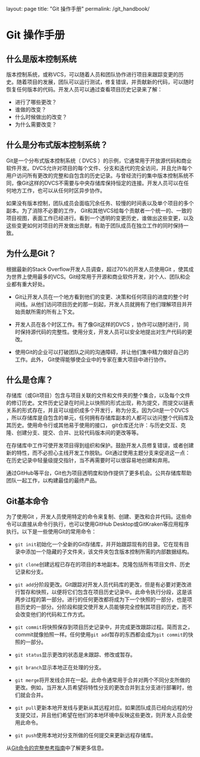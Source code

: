 layout: page
title: "Git 操作手册"
permalink: /git_handbook/

# Git 操作手册

## 什么是版本控制系统

版本控制系统，或称VCS，可以随着人员和团队协作进行项目来跟踪变更的历史。随着项目的发展，团队可以运行测试，修复错误，并贡献新的代码，可以随时恢复任何版本的代码。开发人员可以通过查看项目历史记录来了解：

- 进行了哪些更改？
- 谁做的改变？
- 什么时候做出的改变？
- 为什么需要改变？

## 什么是分布式版本控制系统？

Git是一个分布式版本控制系统（ DVCS ）的示例，它通常用于开放源代码和商业软件开发。DVCS允许对项目的每个文件、分支和迭代的完全访问，并且允许每个用户访问所有更改的完整和自包含的历史记录。与曾经流行的集中版本控制系统不同，像Git这样的DVCS不需要与中央存储库保持恒定的连接。开发人员可以在任何地方工作，也可以从任何时区异步协作。

如果没有版本控制，团队成员会面临冗余任务、较慢的时间表以及单个项目的多个副本。为了消除不必要的工作， Git和其他VCS给每个贡献者一个统一的、一致的项目视图，表面工作已经进行。看到一个透明的变更历史，谁做出这些变更，以及这些变更如何对项目的开发做出贡献，有助于团队成员在独立工作的同时保持一致。

## 为什么是Git？

根据最新的Stack Overflow开发人员调查，超过70%的开发人员使用Git ，使其成为世界上使用最多的VCS。Git经常用于开源和商业软件开发，对个人、团队和企业都有重大好处。

- Git让开发人员在一个地方看到他们的变更、决策和任何项目的进度的整个时间线。从他们访问项目历史的那一刻起，开发人员就拥有了他们理解项目并开始贡献所需的所有上下文。

- 开发人员在各个时区工作。有了像Git这样的DVCS ，协作可以随时进行，同时保持源代码的完整性。使用分支，开发人员可以安全地提出对生产代码的更改。

- 使用Git的企业可以打破团队之间的沟通障碍，并让他们集中精力做好自己的工作。此外， Git使得能够使企业中的专家在重大项目中进行协作。

## 什么是仓库？

存储库（或Git项目）包含与项目关联的文件和文件夹的整个集合，以及每个文件的修订历史。文件历史记录在时间上以快照的形式出现，称为提交，而提交以链表关系的形式存在，并且可以组织成多个开发行，称为分支。因为Git是一个DVCS ，所以存储库是自包含的单元，任何拥有存储库副本的人都可以访问整个代码库及其历史。使用命令行或其他易于使用的接口， git仓库还允许：与历史交互、克隆、创建分支、提交、合并、比较代码版本间的更改等等。

在存储库中工作可使开发项目得到组织和保护。鼓励开发人员修复错误，或者创建新的特性，而不必担心主线开发工作脱轨。Git通过使用主题分支来促进这一点：在历史记录中轻量级提交指针，当不再需要时可以很容易地创建和弃用。

通过GitHub等平台，Git也为项目透明度和协作提供了更多机会。公共存储库帮助团队一起工作，以构建最佳的最终产品。



## Git基本命令

为了使用Git ，开发人员使用特定的命令来复制、创建、更改和合并代码。这些命令可以直接从命令行执行，也可以使用GitHub Desktop或GitKraken等应用程序执行。以下是一些使用Git的常用命令：

- `git init`初始化一个全新的Git存储库，并开始跟踪现有的目录。它在现有目录中添加一个隐藏的子文件夹，该文件夹包含版本控制所需的内部数据结构。

- `git clone`创建远程已存在的项目的本地副本。克隆包括所有项目文件、历史记录和分支。
- `git add`分阶段更改。Git跟踪对开发人员代码库的更改，但是有必要对更改进行暂存和快照，以便将它们包含在项目历史记录中。此命令执行分段，这是该两步过程的第一部分。进行的任何更改都将成为下一个快照的一部分，也是项目历史的一部分。分阶段和提交使开发人员能够完全控制其项目的历史，而不会改变他们的代码和工作方式。
- `git commit`将快照保存到项目历史记录中，并完成更改跟踪过程。简而言之，commit就像拍照一样。任何使用`git add`暂存的东西都会成为`git commit`的快照的一部分。
- `git status`显示更改的状态是未跟踪、修改或暂存。
- `git branch`显示本地正在处理的分支。
- `git merge`将开发线合并在一起。此命令通常用于合并对两个不同分支所做的更改。例如，当开发人员希望将特性分支的更改合并到主分支进行部署时，他们就会合并。
- `git pull`更新本地开发线与更新从其远程对应。如果团队成员已经向远程的分支提交过，并且他们希望在他们的本地环境中反映这些更改，则开发人员会使用此命令。
- `git push`使用本地对分支所做的任何提交来更新远程存储库。

从[Git命令的完整参考指南](https://git-scm.com/docs)中了解更多信息。